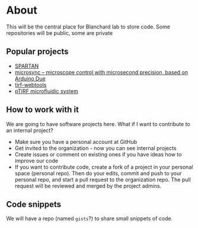 # About

This will be the central place for Blanchard lab to store code. Some repositories will be public, some are private

## Popular projects
 * [SPARTAN](https://github.com/stjude-smc/SPARTAN)
 * [microsync – microscope control with microsecond precision, based on Arduino Due](https://github.com/stjude-smc/microsync)
 * [tirf-webtools](https://github.com/stjude-smc/tirf_webtools)
 * [pTIRF microfluidic system](https://github.com/stjude-smc/pTIRF-microfluidic-system)
 
## How to work with it

We are going to have software projects here. What if I want to contribute to an internal project?
 * Make sure you have a personal account at GitHub
 * Get invited to the organization - now you can see internal projects
 * Create issues or comment on existing ones if you have ideas how to improve our code
 * If you want to contribute code, create a fork of a project in your personal space (personal repo). Then do your edits, commit and push to your personal repo, and start a pull request to the organization repo. The pull request will be reviewed and merged by the project admins.

## Code snippets
  We will have a repo (named `gists`?) to share small snippets of code.
